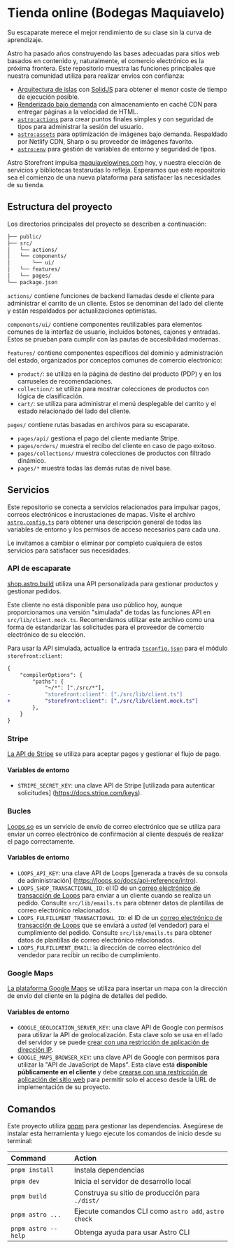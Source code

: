 # Tienda online (Bodegas Maquiavelo)

Su escaparate merece el mejor rendimiento de su clase sin la curva de aprendizaje.

Astro ha pasado años construyendo las bases adecuadas para sitios web basados ​​en contenido y, naturalmente, el comercio electrónico es la próxima frontera. Este repositorio muestra las funciones principales que nuestra comunidad utiliza para realizar envíos con confianza:

- [Arquitectura de islas](https://docs.astro.build/en/concepts/islands/) con [SolidJS](https://docs.astro.build/en/guides/integrations-guide/solid-js/) para obtener el menor coste de tiempo de ejecución posible.
- [Renderizado bajo demanda](https://docs.astro.build/en/guides/server-side-rendering/) con almacenamiento en caché CDN para entregar páginas a la velocidad de HTML.
- [`astro:actions`](https://docs.astro.build/en/guides/actions/) para crear puntos finales simples y con seguridad de tipos para administrar la sesión del usuario.
- [`astro:assets`](https://docs.astro.build/en/guides/images/#image--astroassets) para optimización de imágenes bajo demanda. Respaldado por Netlify CDN, Sharp o su proveedor de imágenes favorito.
- [`astro:env`](https://docs.astro.build/en/reference/configuration-reference/#experimentalenv) para gestión de variables de entorno y seguridad de tipos.

Astro Storefront impulsa [maquiavelowines.com](https://maquiavelowines.com) hoy, y nuestra elección de servicios y bibliotecas testarudas lo refleja. Esperamos que este repositorio sea el comienzo de una nueva plataforma para satisfacer las necesidades de su tienda.

## Estructura del proyecto

Los directorios principales del proyecto se describen a continuación:

```sh
├── public/
├── src/
│   └── actions/
│   └── components/
│       └── ui/
│   └── features/
│   └── pages/
└── package.json
```

`actions/` contiene funciones de backend llamadas desde el cliente para administrar el carrito de un cliente. Estos se denominan del lado del cliente y están respaldados por actualizaciones optimistas.

`components/ui/` contiene componentes reutilizables para elementos comunes de la interfaz de usuario, incluidos botones, cajones y entradas. Estos se prueban para cumplir con las pautas de accesibilidad modernas.

`features/` contiene componentes específicos del dominio y administración del estado, organizados por conceptos comunes de comercio electrónico:

- `product/`: se utiliza en la página de destino del producto (PDP) y en los carruseles de recomendaciones.
- `collection/`: se utiliza para mostrar colecciones de productos con lógica de clasificación.
- `cart/`: se utiliza para administrar el menú desplegable del carrito y el estado relacionado del lado del cliente.

`pages/` contiene rutas basadas en archivos para su escaparate.

- `pages/api/` gestiona el pago del cliente mediante Stripe.
- `pages/orders/` muestra el recibo del cliente en caso de pago exitoso.
- `pages/collections/` muestra colecciones de productos con filtrado dinámico.
- `pages/*` muestra todas las demás rutas de nivel base.

## Servicios

Este repositorio se conecta a servicios relacionados para impulsar pagos, correos electrónicos e incrustaciones de mapas. Visite el archivo [`astro.config.ts`](https://github.com/withastro/storefront/blob/main/astro.config.ts) para obtener una descripción general de todas las variables de entorno y los permisos de acceso necesarios para cada una.

Le invitamos a cambiar o eliminar por completo cualquiera de estos servicios para satisfacer sus necesidades.

### API de escaparate

[shop.astro.build](https://shop.astro.build) utiliza una API personalizada para gestionar productos y gestionar pedidos.

Este cliente no está disponible para uso público hoy, aunque proporcionamos una versión "simulada" de todas las funciones API en `src/lib/client.mock.ts`. Recomendamos utilizar este archivo como una forma de estandarizar las solicitudes para el proveedor de comercio electrónico de su elección.

Para usar la API simulada, actualice la entrada [`tsconfig.json`](https://github.com/withastro/storefront/blob/main/tsconfig.json) para el módulo `storefront:client`:

```diff
{
	"compilerOptions": {
		"paths": {
			"~/*": ["./src/*"],
-			"storefront:client": ["./src/lib/client.ts"]
+			"storefront:client": ["./src/lib/client.mock.ts"]
		},
	}
}
```

### Stripe

[La API de Stripe](https://docs.stripe.com/api) se utiliza para aceptar pagos y gestionar el flujo de pago.

#### Variables de entorno

- `STRIPE_SECRET_KEY`: una clave API de Stripe [utilizada para autenticar solicitudes] (https://docs.stripe.com/keys).

### Bucles

[Loops.so](https://loops.so/) es un servicio de envío de correo electrónico que se utiliza para enviar un correo electrónico de confirmación al cliente después de realizar el pago correctamente.

#### Variables de entorno

- `LOOPS_API_KEY`: una clave API de Loops [generada a través de su consola de administración] (https://loops.so/docs/api-reference/intro).
- `LOOPS_SHOP_TRANSACTIONAL_ID`: el ID de un [correo electrónico de transacción de Loops](https://loops.so/docs/transactional/guide) para enviar a un cliente cuando se realiza un pedido. Consulte `src/lib/emails.ts` para obtener datos de plantillas de correo electrónico relacionados.
- `LOOPS_FULFILLMENT_TRANSACTIONAL_ID`: el ID de un [correo electrónico de transacción de Loops](https://loops.so/docs/transactional/guide) que se enviará a _usted_ (el vendedor) para el cumplimiento del pedido. Consulte `src/lib/emails.ts` para obtener datos de plantillas de correo electrónico relacionados.
- `LOOPS_FULFILLMENT_EMAIL`: la dirección de correo electrónico del vendedor para recibir un recibo de cumplimiento.

### Google Maps

[La plataforma Google Maps](https://developers.google.com/maps) se utiliza para insertar un mapa con la dirección de envío del cliente en la página de detalles del pedido.

#### Variables de entorno

- `GOOGLE_GEOLOCATION_SERVER_KEY`: una clave API de Google con permisos para utilizar la API de geolocalización. Esta clave solo se usa en el lado del servidor y se puede [crear con una restricción de aplicación de dirección IP](https://developers.google.com/maps/api-security-best-practices#restricting-api-keys).
- `GOOGLE_MAPS_BROWSER_KEY`: una clave API de Google con permisos para utilizar la "API de JavaScript de Maps". Esta clave está **disponible públicamente en el cliente** y debe [crearse con una restricción de aplicación del sitio web](https://developers.google.com/maps/api-security-best-practices#restricting-api-keys) para permitir solo el acceso desde la URL de implementación de su proyecto.

## Comandos

Este proyecto utiliza [pnpm](https://pnpm.io/) para gestionar las dependencias. Asegúrese de instalar esta herramienta y luego ejecute los comandos de inicio desde su terminal:

| Command             | Action                                               |
| :------------------ | :--------------------------------------------------- |
| `pnpm install`      | Instala dependencias                                 |
| `pnpm dev`          | Inicia el servidor de desarrollo local               |
| `pnpm build`        | Construya su sitio de producción para `./dist/`      |
| `pnpm astro ...`    | Ejecute comandos CLI como `astro add`, `astro check` |
| `pnpm astro --help` | Obtenga ayuda para usar Astro CLI                    |
